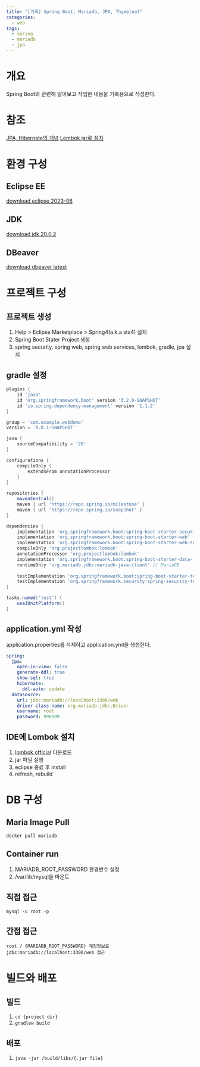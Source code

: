 ```yaml
---
title: "[기록] Spring Boot, Mariadb, JPA, Thymeleaf"
categories: 
  - web
tags:
  - spring
  - mariadb
  - jpa
---
```


# 개요
Spring Boot와 관련해 알아보고 작업한 내용을 기록용으로 작성한다.

# 참조
[JPA, Hibernate의 개념](https://suhwan.dev/2019/02/24/jpa-vs-hibernate-vs-spring-data-jpa/)
[Lombok jar로 설치](https://intheham.tistory.com/105)
# 환경 구성  

## Eclipse EE
[download eclipse 2023-06](https://www.eclipse.org/downloads/packages/installer)  

## JDK
[download jdk 20.0.2](https://www.oracle.com/kr/java/technologies/downloads/)  

## DBeaver
[download dbeaver latest](https://dbeaver.io/)  

# 프로젝트 구성

## 프로젝트 생성  
1. Help > Eclipse Marketplace > Spring4(a.k.a sts4) 설치  
2. Spring Boot Stater Project 생성  
3. spring security, spring web, spring web services, lombok, gradle, jpa 설치  

## gradle 설정
``` gradle
plugins {
	id 'java'
	id 'org.springframework.boot' version '3.2.0-SNAPSHOT'
	id 'io.spring.dependency-management' version '1.1.2'
}

group = 'com.example.webdemo'
version = '0.0.1-SNAPSHOT'

java {
	sourceCompatibility = '20'
}

configurations {
	compileOnly {
		extendsFrom annotationProcessor
	}
}

repositories {
	mavenCentral()
	maven { url 'https://repo.spring.io/milestone' }
	maven { url 'https://repo.spring.io/snapshot' }
}

dependencies {
	implementation 'org.springframework.boot:spring-boot-starter-security'
	implementation 'org.springframework.boot:spring-boot-starter-web'
	implementation 'org.springframework.boot:spring-boot-starter-web-services'
	compileOnly 'org.projectlombok:lombok'
	annotationProcessor 'org.projectlombok:lombok'
	implementation 'org.springframework.boot:spring-boot-starter-data-jpa'
	runtimeOnly 'org.mariadb.jdbc:mariadb-java-client' // MariaDB
	
	testImplementation 'org.springframework.boot:spring-boot-starter-test'
	testImplementation 'org.springframework.security:spring-security-test'
}

tasks.named('test') {
	useJUnitPlatform()
}
```  

## application.yml 작성
application.properties를 삭제하고 application.yml을 생성한다.  
``` yaml
spring:
  jpa:
    open-in-view: false
    generate-ddl: true
    show-sql: true
    hibernate:
      ddl-auto: update
  datasource:
    url: jdbc:mariadb://localhost:3306/web
    driver-class-name: org.mariadb.jdbc.Driver
    username: root
    password: 990909
```  

## IDE에 Lombok 설치
1. [lombok official](https://projectlombok.org/download) 다운로드  
2. jar 파일 실행  
3. eclipse 종료 후 install  
4. refresh, rebuild  

# DB 구성

## Maria Image Pull
`docker pull mariadb`  

## Container run
1. MARIADB_ROOT_PASSWORD 환경변수 설정  
2. /var/lib/mysql을 마운트  

## 직접 접근
`mysql -u root -p`  

## 간접 접근
`root / {MARIADB_ROOT_PASSWORD} 계정정보로 jdbc:mariadb://localhost:3306/web 접근`  

# 빌드와 배포

## 빌드
1. `cd {project dir}`  
2. `gradlew build`  

## 배포
1. `java -jar /build/libs/{.jar file}`  